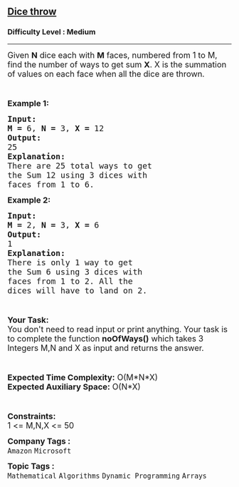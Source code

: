 <h2><a href="https://www.geeksforgeeks.org/problems/dice-throw5349/1?itm_source=geeksforgeeks&itm_medium=article&itm_campaign=bottom_sticky_on_article">Dice throw</a></h2><h3>Difficulty Level : Medium</h3><hr><div class="problems_problem_content__Xm_eO"><p><span style="font-size: 18px;">Given <strong>N</strong> dice each with <strong>M</strong> faces, numbered from 1 to M, find the number of ways to get sum <strong>X</strong>. X is the summation of values on each face when all the dice are thrown.</span></p>
<p>&nbsp;</p>
<p><span style="font-size: 18px;"><strong>Example 1:</strong></span></p>
<pre><span style="font-size: 18px;"><strong>Input:</strong></span>
<span style="font-size: 18px;"><strong>M = </strong>6, <strong>N = </strong>3, <strong>X =</strong> 12</span>
<span style="font-size: 18px;"><strong>Output:</strong></span>
<span style="font-size: 18px;">25</span>
<span style="font-size: 18px;"><strong>Explanation:</strong></span>
<span style="font-size: 18px;">There are 25 total ways to get
the Sum 12 using 3 dices with
faces from 1 to 6.</span></pre>
<p><span style="font-size: 18px;"><strong>Example 2:</strong></span></p>
<pre><span style="font-size: 18px;"><strong>Input:</strong></span>
<span style="font-size: 18px;"><strong>M = </strong>2, <strong>N = </strong>3, <strong>X =</strong> 6</span>
<span style="font-size: 18px;"><strong>Output:</strong></span>
<span style="font-size: 18px;">1</span>
<span style="font-size: 18px;"><strong>Explanation:</strong></span>
<span style="font-size: 18px;">There is only 1 way to get
the Sum 6 using 3 dices with
faces from 1 to 2. All the
dices will have to land on 2.</span></pre>
<p>&nbsp;</p>
<p><span style="font-size: 18px;"><strong>Your Task:</strong><br>You don't need to read input or print anything. Your task is to complete the function <strong>noOfWays()</strong> which takes 3 Integers M,N and X as input and returns the answer.</span></p>
<p>&nbsp;</p>
<p><span style="font-size: 18px;"><strong>Expected Time Complexity:</strong> O(M*N*X)<br><strong>Expected Auxiliary Space:</strong> O(N*X)</span></p>
<p>&nbsp;</p>
<p><span style="font-size: 18px;"><strong>Constraints:</strong></span><br><span style="font-size: 18px;">1 &lt;= M,N,X &lt;= 50</span></p></div><p><span style=font-size:18px><strong>Company Tags : </strong><br><code>Amazon</code>&nbsp;<code>Microsoft</code>&nbsp;<br><p><span style=font-size:18px><strong>Topic Tags : </strong><br><code>Mathematical</code>&nbsp;<code>Algorithms</code>&nbsp;<code>Dynamic Programming</code>&nbsp;<code>Arrays</code>&nbsp;